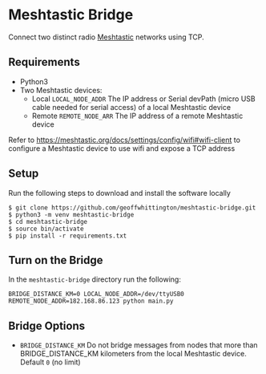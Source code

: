 # Meshtastic Bridge

Connect two distinct radio [Meshtastic](https://meshtastic.org) networks using TCP.

## Requirements

- Python3
- Two Meshtastic devices:   
   - Local `LOCAL_NODE_ADDR` The IP address or Serial devPath (micro USB cable needed for serial access) of a local Meshtastic device
   - Remote `REMOTE_NODE_ARR` The IP address of a remote Meshtastic device

Refer to <https://meshtastic.org/docs/settings/config/wifi#wifi-client> to configure a Meshtastic device to use wifi and expose a TCP address

## Setup

Run the following steps to download and install the software locally

```
$ git clone https://github.com/geoffwhittington/meshtastic-bridge.git
$ python3 -m venv meshtastic-bridge
$ cd meshtastic-bridge
$ source bin/activate
$ pip install -r requirements.txt
```

## Turn on the Bridge

In the `meshtastic-bridge` directory run the following:

```
BRIDGE_DISTANCE_KM=0 LOCAL_NODE_ADDR=/dev/ttyUSB0 REMOTE_NODE_ADDR=182.168.86.123 python main.py
```

## Bridge Options

* `BRIDGE_DISTANCE_KM` Do not bridge messages from nodes that more than BRIDGE_DISTANCE_KM kilometers from the local Meshtastic device. Default `0` (no limit)

